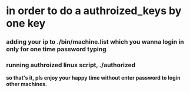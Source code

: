 # in order to do a authroized_keys by one key
### adding your ip to ./bin/machine.list which you wanna login in only for one time password typing
### running authroized linux script, ./authorized
**so that's it, pls enjoy your happy time without enter password to login other machines.**
